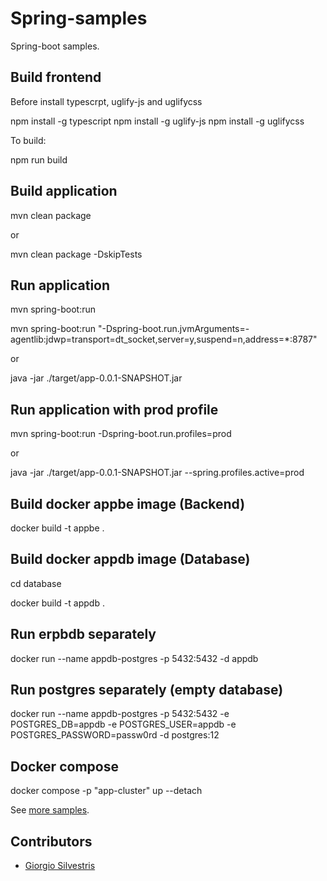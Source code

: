 # Spring-samples

Spring-boot samples.

## Build frontend

Before install typescrpt, uglify-js and uglifycss

npm install -g typescript
npm install -g uglify-js
npm install -g uglifycss

To build:

npm run build

## Build application

mvn clean package

or

mvn clean package -DskipTests

## Run application

mvn spring-boot:run

mvn spring-boot:run "-Dspring-boot.run.jvmArguments=-agentlib:jdwp=transport=dt_socket,server=y,suspend=n,address=*:8787"

or

java -jar ./target/app-0.0.1-SNAPSHOT.jar

## Run application with prod profile

mvn spring-boot:run -Dspring-boot.run.profiles=prod

or 

java -jar ./target/app-0.0.1-SNAPSHOT.jar --spring.profiles.active=prod

## Build docker appbe image (Backend)

docker build -t appbe .

## Build docker appdb image (Database)

cd database

docker build -t appdb .

## Run erpbdb separately

docker run --name appdb-postgres -p 5432:5432 -d appdb

## Run postgres separately (empty database)

docker run --name appdb-postgres -p 5432:5432 -e POSTGRES_DB=appdb -e POSTGRES_USER=appdb -e POSTGRES_PASSWORD=passw0rd -d postgres:12

## Docker compose

docker compose -p "app-cluster" up --detach

See [more samples](README_more.md).

## Contributors

* [Giorgio Silvestris](https://github.com/giosil)